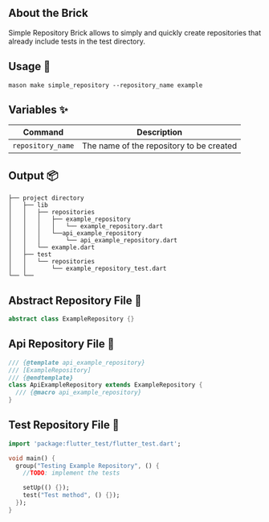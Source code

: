 ## About the Brick 
Simple Repository Brick allows to simply and quickly create repositories that already include tests in the test directory.


## Usage 🚀

```
mason make simple_repository --repository_name example
```
## Variables ✨

| Command | Description |
| --- | --- |
| `repository_name` | The name of the repository to be created |

## Output 📦

```
├── project directory
│   ├── lib
│   │   ├── repositories
│   │   │   ├── example_repository
│   │   │   │   └── example_repository.dart
│   │   │   └──api_example_repository
│   │   │       └── api_example_repository.dart
│   │   └── example.dart
│   ├── test
│   │   └── repositories
│   │       └── example_repository_test.dart
└── └──

```

## Abstract Repository File 📁

```dart
abstract class ExampleRepository {}
```


## Api Repository File 📁
```dart
/// {@template api_example_repository}
/// [ExampleRepository]
/// {@endtemplate}
class ApiExampleRepository extends ExampleRepository {
  /// {@macro api_example_repository}
}
```

## Test Repository File 📁

```dart
import 'package:flutter_test/flutter_test.dart';

void main() {
  group("Testing Example Repository", () {
    //TODO: implement the tests

    setUp(() {});
    test("Test method", () {});
  });
}
```
